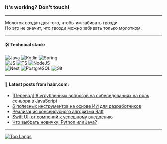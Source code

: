 ### It's working? Don't touch!

---
Молоток создан для того, чтобы им забивать гвозди. <br>
Но это не значит, что гвозди можно забивать только молотком.

---

#### 🛠️ Technical stack:

![Java](https://img.shields.io/badge/Java-informational?logo=Oracle&style=flat&logoColor=white&color=FF4500)
![Kotlin](https://img.shields.io/badge/Kotlin-informational?logo=Kotlin&style=flat&logoColor=white&color=774D97)
![Spring](https://img.shields.io/badge/SpringBoot-informational?logo=SpringBoot&style=flat&logoColor=white&color=6DB33F) <br>
![JS](https://img.shields.io/badge/JS-informational?logo=javaScript&style=flat&logoColor=black&color=F7Df1E)
![TS](https://img.shields.io/badge/TypeScript-informational?logo=typeScript&style=flat&logoColor=black&color=0667A8)
![NodeJS](https://img.shields.io/badge/NodeJS-informational?logo=node.js&style=flat&logoColor=white&color=70A760) <br>
![Nest](https://img.shields.io/badge/NestJS-informational?logo=NestJS&style=flat&logoColor=white&color=E0234E)
![PostgreSQL](https://img.shields.io/badge/PostgreSQL-informational?logo=PostgreSQL&style=flat&logoColor=white&color=DAA520)
![Git](https://img.shields.io/badge/Git-informational?logo=git&style=flat&logoColor=white&color=778899)

___

#### 💬 Latest posts from habr.com:

<!-- BLOG-POST-LIST:START -->
- [[Перевод] 8 углубленных вопросов на собеседованиях на роль сеньора в JavaScript](https://habr.com/ru/companies/timeweb/articles/769844/?utm_source=habrahabr&utm_medium=rss&utm_campaign=769844)
- [6 полезных инструментов на основе ИИ для разработчиков](https://habr.com/ru/companies/ru_mts/articles/769900/?utm_source=habrahabr&utm_medium=rss&utm_campaign=769900)
- [Реализация консенсусного алгоритма Raft](https://habr.com/ru/companies/otus/articles/769786/?utm_source=habrahabr&utm_medium=rss&utm_campaign=769786)
- [Swift UI: от сомнений к успешному внедрению](https://habr.com/ru/companies/banki/articles/769886/?utm_source=habrahabr&utm_medium=rss&utm_campaign=769886)
- [Что выбрать новичку: Python или Java?](https://habr.com/ru/companies/productstar/articles/769680/?utm_source=habrahabr&utm_medium=rss&utm_campaign=769680)
<!-- BLOG-POST-LIST:END -->

---
[![Top Langs](https://github-readme-stats-git-master-advtsetting-gmailcom.vercel.app/api/top-langs/?username=zloylis&langs_count=10&hide_title=false&title_color=e6edf3&size_weight=0.5&count_weight=0.5&layout=compact&hide_border=true&theme=dracula)](https://github.com/zloylis)

<!-- ![GitHub stats](https://github-readme-stats-git-master-advtsetting-gmailcom.vercel.app/api?username=zloylis&show_icons=true&hide_border=true&theme=dracula&hide_title=true&include_all_commits=true&count_private=true&hide=contribs&hide_rank=true) -->
